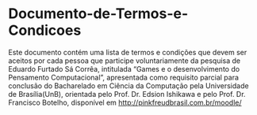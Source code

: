# Documento-de-Termos-e-Condicoes
Este documento contém uma lista de termos e condições que devem ser aceitos por cada pessoa que participe voluntariamente da pesquisa de Eduardo Furtado Sá Corrêa, intitulada “Games e o desenvolvimento do Pensamento Computacional”, apresentada como requisito parcial para conclusão do Bacharelado em Ciência da Computação pela Universidade de Brasília(UnB), orientada pelo Prof. Dr. Edsion Ishikawa e pelo Prof. Dr. Francisco Botelho, disponível em http://pinkfreudbrasil.com.br/moodle/
